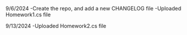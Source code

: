 9/6/2024
 -Create the repo, and add a new CHANGELOG file
 -Uploaded Homework1.cs file


9/13/2024
-Uploaded Homework2.cs file
 
